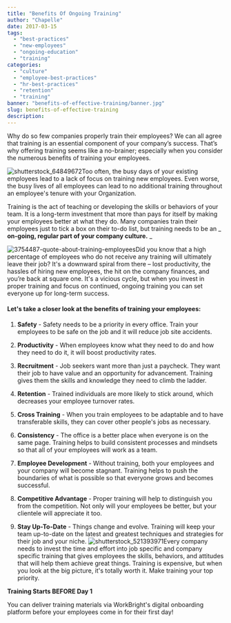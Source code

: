```yaml
---
title: "Benefits Of Ongoing Training"
author: "Chapelle"
date: 2017-03-15
tags:
  - "best-practices"
  - "new-employees"
  - "ongoing-education"
  - "training"
categories:
  - "culture"
  - "employee-best-practices"
  - "hr-best-practices"
  - "retention"
  - "training"
banner: "benefits-of-effective-training/banner.jpg"
slug: benefits-of-effective-training
description: 
---
```

Why do so few companies properly train their employees? We can all agree that training is an essential component of your company’s success. That’s why offering training seems like a no-brainer; especially when you consider the numerous benefits of training your employees.  
  
 ![shutterstock_64849672](/images/blog/benefits-of-effective-training/shutterstock_64849672-300x200.jpg)Too often, the busy days of your existing employees lead to a lack of focus on training new employees. Even worse, the busy lives of all employees can lead to no additional training throughout an employee's tenure with your Organization.  
  
Training is the act of teaching or developing the skills or behaviors of your team. It is a long-term investment that more than pays for itself by making your employees better at what they do. Many companies train their employees just to tick a box on their to-do list, but training needs to be an _ **on-going, regular part of your company culture.** _  
  
 ![3754487-quote-about-training-employees](/images/blog/benefits-of-effective-training/3754487-quote-about-training-employees-300x97.jpg)Did you know that a high percentage of employees who do not receive any training will ultimately leave their job? It's a downward spiral from there – lost productivity, the hassles of hiring new employees, the hit on the company finances, and you’re back at square one. It's a vicious cycle, but when you invest in proper training and focus on continued, ongoing training you can set everyone up for long-term success.

#### Let's take a closer look at the benefits of training your employees:


1. **Safety** - Safety needs to be a priority in every office. Train your employees to be safe on the job and it will reduce job site accidents.

2. **Productivity** - When employees know what they need to do and how they need to do it, it will boost productivity rates.

3. **Recruitment** - Job seekers want more than just a paycheck. They want their job to have value and an opportunity for advancement. Training gives them the skills and knowledge they need to climb the ladder.

4. **Retention** - Trained individuals are more likely to stick around, which decreases your employee turnover rates.

5. **Cross Training** - When you train employees to be adaptable and to have transferable skills, they can cover other people's jobs as necessary.

6. **Consistency** - The office is a better place when everyone is on the same page. Training helps to build consistent processes and mindsets so that all of your employees will work as a team.

7. **Employee Development** - Without training, both your employees and your company will become stagnant. Training helps to push the boundaries of what is possible so that everyone grows and becomes successful.

8. **Competitive Advantage** - Proper training will help to distinguish you from the competition. Not only will your employees be better, but your clientele will appreciate it too.

9. **Stay Up-To-Date** - Things change and evolve. Training will keep your team up-to-date on the latest and greatest techniques and strategies for their job and your niche.
 ![shutterstock_521393971](/images/blog/benefits-of-effective-training/shutterstock_521393971-300x162.jpg)Every company needs to invest the time and effort into job specific and company specific training that gives employees the skills, behaviors, and attitudes that will help them achieve great things. Training is expensive, but when you look at the big picture, it's totally worth it. Make training your top priority.  
  
**Training Starts BEFORE Day 1**   
  
You can deliver training materials via WorkBright's digital onboarding platform before your employees come in for their first day!
